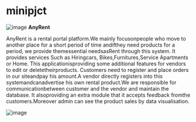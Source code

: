# minipjct
![image](https://user-images.githubusercontent.com/97578901/201154417-f424297e-aa5d-45f8-9064-f06ba0d2c3e0.png)
<b>AnyRent</b>
<p>AnyRent is a rental portal platform.We mainly focusonpeople who move to another place for a short period of time andifthey need products for a period, we provide themessential needsasRent through this system. It provides services Such as Hiringcars, Bikes,Furnitures,Service Apartments or Home. This applicationisproviding some additional features for vendors to edit or deletetheirproducts. Customers need to register and place orders in our siteandpay his amount.A vendor directly registers into this systemandcanadvertise his own rental product.We are responsible for communicationbetween customer and the vendor and maintain the database. It alsoproviding an extra module that it accepts feedback fromthe customers.Moreover admin can see the product sales by data visualisation.</p>

![image](https://user-images.githubusercontent.com/97578901/201155027-977b2829-b1c5-461c-9c49-52fa8e3c7f99.png)

